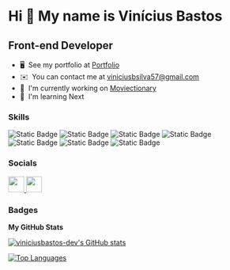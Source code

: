 Hi 👋 My name is Vinícius Bastos
================================

Front-end Developer
-------------------

* 🖥️  See my portfolio at [Portfolio](http://viniciusbastos.vercel.app)
* ✉️  You can contact me at [viniciusbsilva57@gmail.com](mailto:viniciusbsilva57@gmail.com)
* 🚀  I'm currently working on [Moviectionary](http://moviectionary.vercel.app)
* 🧠  I'm learning Next

### Skills

  ![Static Badge](https://img.shields.io/badge/React-27272A?style=for-the-badge&logo=React)
  ![Static Badge](https://img.shields.io/badge/React%20Native-27272A?style=for-the-badge&logo=React)
  ![Static Badge](https://img.shields.io/badge/Javascript-27272A?style=for-the-badge&logo=Javascript)
  ![Static Badge](https://img.shields.io/badge/Typescript-27272A?style=for-the-badge&logo=Typescript)
  ![Static Badge](https://img.shields.io/badge/Styled-27272A?style=for-the-badge&logo=Styled-components)
  ![Static Badge](https://img.shields.io/badge/MaterialUI-27272A?style=for-the-badge&logo=mui)
  ![Static Badge](https://img.shields.io/badge/Node-27272A?style=for-the-badge&logo=Node.js)


### Socials

<p align="left"> <a href="https://www.github.com/viniciusbastos-dev" target="_blank" rel="noreferrer"> <picture> <source media="(prefers-color-scheme: dark)" srcset="https://raw.githubusercontent.com/danielcranney/readme-generator/main/public/icons/socials/github-dark.svg" /> <source media="(prefers-color-scheme: light)" srcset="https://raw.githubusercontent.com/danielcranney/readme-generator/main/public/icons/socials/github.svg" /> <img src="https://raw.githubusercontent.com/danielcranney/readme-generator/main/public/icons/socials/github.svg" width="32" height="32" /> </picture> </a> <a href="https://www.linkedin.com/in/vinicius-bastos-silva" target="_blank" rel="noreferrer"> <picture> <source media="(prefers-color-scheme: dark)" srcset="https://raw.githubusercontent.com/danielcranney/readme-generator/main/public/icons/socials/linkedin-dark.svg" /> <source media="(prefers-color-scheme: light)" srcset="https://raw.githubusercontent.com/danielcranney/readme-generator/main/public/icons/socials/linkedin.svg" /> <img src="https://raw.githubusercontent.com/danielcranney/readme-generator/main/public/icons/socials/linkedin.svg" width="32" height="32" /> </picture> </a></p>

### Badges

<b>My GitHub Stats</b>

<a href="http://www.github.com/viniciusbastos-dev"><img src="https://viniciusbastos-readme.vercel.app/api?username=viniciusbastos-dev&show_icons=true&hide=&count_private=true&title_color=ef4444&text_color=ffffff&icon_color=ef4444&bg_color=27272a&hide_border=true&show_icons=true" alt="viniciusbastos-dev's GitHub stats" /></a>

<a href="https://github.com/viniciusbastos-dev" align="left"><img src="https://viniciusbastos-readme.vercel.app/api/top-langs/?username=viniciusbastos-dev&langs_count=10&title_color=ef4444&text_color=ffffff&icon_color=ef4444&bg_color=27272a&hide_border=true&locale=en&custom_title=Top%20%Languages" alt="Top Languages" /></a>
